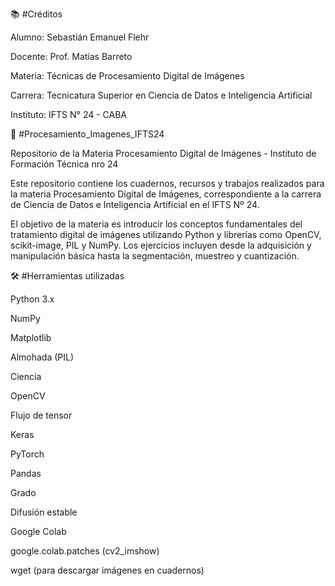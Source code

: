 📚 #Créditos

Alumno: Sebastián Emanuel Flehr

Docente: Prof. Matías Barreto

Materia: Técnicas de Procesamiento Digital de Imágenes

Carrera: Tecnicatura Superior en Ciencia de Datos e Inteligencia Artificial

Instituto: IFTS N° 24 - CABA

📸 #Procesamiento_Imagenes_IFTS24

Repositorio de la Materia Procesamiento Digital de Imágenes - Instituto de Formación Técnica nro 24

Este repositorio contiene los cuadernos, recursos y trabajos realizados para la materia Procesamiento Digital de Imágenes, correspondiente a la carrera de Ciencia de Datos e Inteligencia Artificial en el IFTS Nº 24.

El objetivo de la materia es introducir los conceptos fundamentales del tratamiento digital de imágenes utilizando Python y librerías como OpenCV, scikit-image, PIL y NumPy. Los ejercicios incluyen desde la adquisición y manipulación básica hasta la segmentación, muestreo y cuantización.

🛠️ #Herramientas utilizadas

Python 3.x

NumPy

Matplotlib

Almohada (PIL)

Ciencia

OpenCV

Flujo de tensor

Keras

PyTorch

Pandas

Grado

Difusión estable

Google Colab

google.colab.patches (cv2_imshow)

wget (para descargar imágenes en cuadernos)
